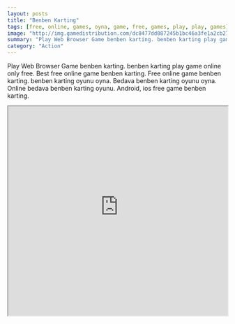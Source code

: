 ```yaml
---
layout: posts
title: "Benben Karting"
tags: [free, online, games, oyna, game, free, games, play, play, games]
image: "http://img.gamedistribution.com/dc8477dd087245b1bc46a3fe1a2cb27b.jpg"
summary: "Play Web Browser Game benben karting. benben karting play game online only free. Best free online game benben karting. Free online game benben karting. benben karting oyunu oyna. Bedava benben karting oyunu oyna. Online bedava benben karting oyunu. Android, ios free game benben karting."
category: "Action"
---
```


Play Web Browser Game benben karting. benben karting play game online only free. Best free online game benben karting. Free online game benben karting. benben karting oyunu oyna. Bedava benben karting oyunu oyna. Online bedava benben karting oyunu. Android, ios free game benben karting.

<iframe width="100%" height="480px;" src="http://flash.gamedistribution.com?game=dc8477dd087245b1bc46a3fe1a2cb27b"></iframe>